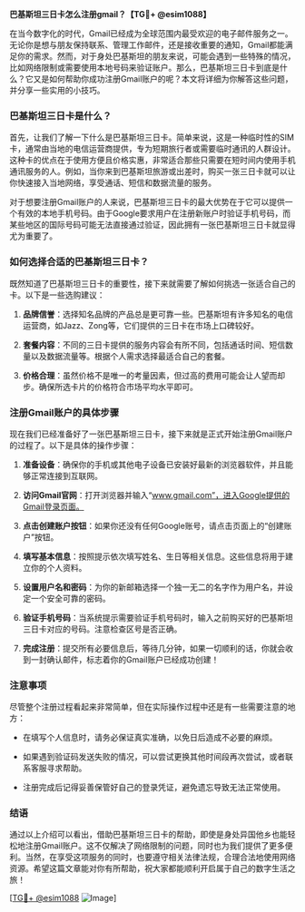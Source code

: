 **巴基斯坦三日卡怎么注册gmail？【TG💪+ @esim1088】**

在当今数字化的时代，Gmail已经成为全球范围内最受欢迎的电子邮件服务之一。无论你是想与朋友保持联系、管理工作邮件，还是接收重要的通知，Gmail都能满足你的需求。然而，对于身处巴基斯坦的朋友来说，可能会遇到一些特殊的情况，比如网络限制或需要使用本地号码来验证账户。那么，巴基斯坦三日卡到底是什么？它又是如何帮助你成功注册Gmail账户的呢？本文将详细为你解答这些问题，并分享一些实用的小技巧。

### 巴基斯坦三日卡是什么？

首先，让我们了解一下什么是巴基斯坦三日卡。简单来说，这是一种临时性的SIM卡，通常由当地的电信运营商提供，专为短期旅行者或需要临时通讯的人群设计。这种卡的优点在于使用方便且价格实惠，非常适合那些只需要在短时间内使用手机通讯服务的人。例如，当你来到巴基斯坦旅游或出差时，购买一张三日卡就可以让你快速接入当地网络，享受通话、短信和数据流量的服务。

对于想要注册Gmail账户的人来说，巴基斯坦三日卡的最大优势在于它可以提供一个有效的本地手机号码。由于Google要求用户在注册新账户时验证手机号码，而某些地区的国际号码可能无法直接通过验证，因此拥有一张巴基斯坦三日卡就显得尤为重要了。

### 如何选择合适的巴基斯坦三日卡？

既然知道了巴基斯坦三日卡的重要性，接下来就需要了解如何挑选一张适合自己的卡。以下是一些选购建议：

1. **品牌信誉**：选择知名品牌的产品总是更可靠一些。巴基斯坦有许多知名的电信运营商，如Jazz、Zong等，它们提供的三日卡在市场上口碑较好。
   
2. **套餐内容**：不同的三日卡提供的服务内容会有所不同，包括通话时间、短信数量以及数据流量等。根据个人需求选择最适合自己的套餐。
   
3. **价格合理**：虽然价格不是唯一的考量因素，但过高的费用可能会让人望而却步。确保所选卡片的价格符合市场平均水平即可。

### 注册Gmail账户的具体步骤

现在我们已经准备好了一张巴基斯坦三日卡，接下来就是正式开始注册Gmail账户的过程了。以下是具体的操作步骤：

1. **准备设备**：确保你的手机或其他电子设备已安装好最新的浏览器软件，并且能够正常连接到互联网。

2. **访问Gmail官网**：打开浏览器并输入“www.gmail.com”，进入Google提供的Gmail登录页面。

3. **点击创建账户按钮**：如果你还没有任何Google账号，请点击页面上的“创建账户”按钮。

4. **填写基本信息**：按照提示依次填写姓名、生日等相关信息。这些信息将用于建立你的个人资料。

5. **设置用户名和密码**：为你的新邮箱选择一个独一无二的名字作为用户名，并设定一个安全可靠的密码。

6. **验证手机号码**：当系统提示需要验证手机号码时，输入之前购买好的巴基斯坦三日卡对应的号码。注意检查区号是否正确。

7. **完成注册**：提交所有必要信息后，等待几分钟，如果一切顺利的话，你就会收到一封确认邮件，标志着你的Gmail账户已经成功创建！

### 注意事项

尽管整个注册过程看起来非常简单，但在实际操作过程中还是有一些需要注意的地方：

- 在填写个人信息时，请务必保证真实准确，以免日后造成不必要的麻烦。
  
- 如果遇到验证码发送失败的情况，可以尝试更换其他时间段再次尝试，或者联系客服寻求帮助。
  
- 注册完成后记得妥善保管好自己的登录凭证，避免遗忘导致无法正常使用。

### 结语

通过以上介绍可以看出，借助巴基斯坦三日卡的帮助，即使是身处异国他乡也能轻松地注册Gmail账户。这不仅解决了网络限制的问题，同时也为我们提供了更多便利。当然，在享受这项服务的同时，也要遵守相关法律法规，合理合法地使用网络资源。希望这篇文章能对你有所帮助，祝大家都能顺利开启属于自己的数字生活之旅！

[[TG💪+ @esim1088](https://t.me/s/esim1088) ![Image](https://i.postimg.cc/4NQfJmqS/Snipaste-2025-05-13-00-14-12.png)]
